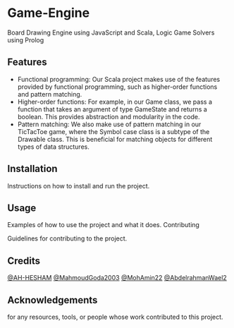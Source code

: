 # Game-Engine
Board Drawing Engine using JavaScript and Scala, Logic Game Solvers using Prolog 
## Features

* Functional programming: Our Scala project makes use of the features provided by functional programming, such as higher-order functions and pattern matching.
* Higher-order functions: For example, in our Game class, we pass a function that takes an argument of type GameState and returns a boolean. This provides abstraction and modularity in the code.
* Pattern matching: We also make use of pattern matching in our TicTacToe game, where the Symbol case class is a subtype of the Drawable class. This is beneficial for matching objects for different types of data structures.

## Installation

Instructions on how to install and run the project.
## Usage

Examples of how to use the project and what it does.
Contributing

Guidelines for contributing to the project.
## Credits

[@AH-HESHAM](https://github.com/AH-HESHAM)
[@MahmoudGoda2003](https://github.com/MahmoudGoda2003)
[@MohAmin22](https://github.com/MohAmin22)
[@AbdelrahmanWael2](https://github.com/AbdelrahmanWael2)

## Acknowledgements 
for any resources, tools, or people whose work contributed to this project.
